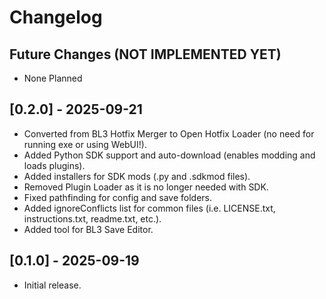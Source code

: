 # Changelog

## Future Changes (NOT IMPLEMENTED YET)

- None Planned

## [0.2.0] - 2025-09-21

- Converted from BL3 Hotfix Merger to Open Hotfix Loader (no need for running exe or using WebUI!).
- Added Python SDK support and auto-download (enables modding and loads plugins).
- Added installers for SDK mods (.py and .sdkmod files).
- Removed Plugin Loader as it is no longer needed with SDK.
- Fixed pathfinding for config and save folders.
- Added ignoreConflicts list for common files (i.e. LICENSE.txt, instructions.txt, readme.txt, etc.).
- Added tool for BL3 Save Editor.

## [0.1.0] - 2025-09-19

- Initial release.

